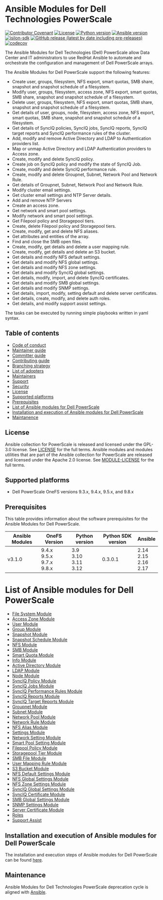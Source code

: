 # Ansible Modules for Dell Technologies PowerScale

[![Contributor Covenant](https://img.shields.io/badge/Contributor%20Covenant-v2.0%20adopted-ff69b4.svg)](https://github.com/dell/ansible-powerscale/blob/main/docs/CODE_OF_CONDUCT.md)
[![License](https://img.shields.io/github/license/dell/ansible-powerscale)](https://github.com/dell/ansible-powerscale/blob/main/LICENSE)
[![Python version](https://img.shields.io/badge/python-3.9.6+-blue.svg)](https://www.python.org/downloads/)
[![Ansible version](https://img.shields.io/badge/ansible-2.15.6+-blue.svg)](https://pypi.org/project/ansible/)
[![isilon-sdk](https://img.shields.io/github/v/release/dell/python-powerscale?include_prereleases&label=isilon-sdk&style=flat-square)](https://github.com/Isilon/isilon_sdk_python)
[![GitHub release (latest by date including pre-releases)](https://img.shields.io/github/v/release/dell/ansible-powerscale?include_prereleases&label=latest&style=flat-square)](https://github.com/dell/ansible-powerscale/releases)
[![codecov](https://codecov.io/gh/dell/ansible-powerscale/branch/main/graph/badge.svg)](https://app.codecov.io/gh/dell/ansible-powerscale)

The Ansible Modules for Dell Technologies (Dell) PowerScale allow Data Center and IT administrators to use RedHat Ansible to automate and orchestrate the configuration and management of Dell PowerScale arrays.

The Ansible Modules for Dell PowerScale support the following features:
- Create user, groups, filesystem, NFS export, smart quotas, SMB share, snapshot and snapshot schedule of a filesystem.
- Modify user, groups, filesystem, access zone, NFS export, smart quotas, SMB share, snapshot and snapshot schedule of a filesystem.
- Delete user, groups, filesystem, NFS export, smart quotas, SMB share, snapshot and snapshot schedule of a filesystem.
- Get details of user, groups, node, filesystem, access zone, NFS export, smart quotas, SMB share, snapshot and snapshot schedule of a filesystem.
- Get details of SyncIQ policies, SyncIQ jobs, SyncIQ reports, SyncIQ target reports and SyncIQ performance rules of the cluster.
- Add, modify and remove Active Directory and LDAP to Authentication providers list.
- Map or unmap Active Directory and LDAP Authentication providers to Access zone.
- Create, modify and delete SyncIQ policy.
- Create job on SyncIQ policy and modify the state of SyncIQ Job.
- Create, modify and delete SyncIQ performance rule.
- Create, modify and delete Groupnet, Subnet, Network Pool and Network Rule.
- Get details of Groupnet, Subnet, Network Pool and Network Rule.
- Modify cluster email settings.
- Get cluster email settings and NTP Server details.
- Add and remove NTP Servers
- Create an access zone.
- Get network and smart pool settings.
- Modify network and smart pool settings.
- Get Filepool policy and Storagepool tiers.
- Create, delete Filepool policy and Storagepool tiers.
- Create, modify, get and delete NFS aliases.
- Get attributes and entities of the array.
- Find and close the SMB open files.
- Create, modify, get details and delete a user mapping rule.
- Create, modify, get details and delete an S3 bucket.
- Get details and modify NFS default settings.
- Get details and modify NFS global settings.
- Get details and modify NFS zone settings.
- Get details and modify SyncIQ global settings.
- Get details, modify, import, and delete SyncIQ certificates.
- Get details and modify SMB global settings.
- Get details and modify SNMP settings.
- Get details, import, modify, setting default and delete server certificates.
- Get details, create, modify, and delete auth roles.
- Get details, and modify support assist settings.

The tasks can be executed by running simple playbooks written in yaml syntax.

## Table of contents

* [Code of conduct](https://github.com/dell/ansible-powerscale/blob/main/docs/CODE_OF_CONDUCT.md)
* [Maintainer guide](https://github.com/dell/ansible-powerscale/blob/main/docs/MAINTAINER_GUIDE.md)
* [Committer guide](https://github.com/dell/ansible-powerscale/blob/main/docs/COMMITTER_GUIDE.md)
* [Contributing guide](https://github.com/dell/ansible-powerscale/blob/main/docs/CONTRIBUTING.md)
* [Branching strategy](https://github.com/dell/ansible-powerscale/blob/main/docs/BRANCHING.md)
* [List of adopters](https://github.com/dell/ansible-powerscale/blob/main/docs/ADOPTERS.md)
* [Maintainers](https://github.com/dell/ansible-powerscale/blob/main/docs/MAINTAINERS.md)
* [Support](https://github.com/dell/ansible-powerscale/blob/main/docs/SUPPORT.md)
* [Security](https://github.com/dell/ansible-powerscale/blob/main/docs/SECURITY.md)
* [License](#license)
* [Supported platforms](#supported-platforms)
* [Prerequisites](#prerequisites)
* [List of Ansible modules for Dell PowerScale](#list-of-ansible-modules-for-dell-powerscale)
* [Installation and execution of Ansible modules for Dell PowerScale](#installation-and-execution-of-ansible-modules-for-dell-powerscale)
* [Maintanence](#maintanence)

## License
Ansible collection for PowerScale is released and licensed under the GPL-3.0 license. See [LICENSE](https://github.com/dell/ansible-powerscale/blob/main/LICENSE) for the full terms. Ansible modules and modules utilities that are part of the Ansible collection for PowerScale are released and licensed under the Apache 2.0 license. See [MODULE-LICENSE](https://github.com/dell/ansible-powerscale/blob/main/MODULE-LICENSE) for the full terms.

## Supported platforms
  * Dell PowerScale OneFS versions 9.3.x, 9.4.x, 9.5.x, and 9.8.x

## Prerequisites
This table provides information about the software prerequisites for the Ansible Modules for Dell PowerScale.

| **Ansible Modules** | **OneFS Version** | **Python version** | **Python SDK version** | **Ansible**              |
|---------------------|-----------------------|--------------------|----------------------------|--------------------------|
| v3.1.0 | 9.4.x <br> 9.5.x <br> 9.7.x <br> 9.8.x | 3.9 <br> 3.10 <br> 3.11 <br> 3.12 | 0.3.0.1 | 2.14 <br> 2.15 <br> 2.16 <br> 2.17 |

# List of Ansible modules for Dell PowerScale
  * [File System Module](https://github.com/dell/ansible-powerscale/blob/main/docs/modules/filesystem.rst)
  * [Access Zone Module](https://github.com/dell/ansible-powerscale/blob/main/docs/modules/accesszone.rst)
  * [User Module](https://github.com/dell/ansible-powerscale/blob/main/docs/modules/user.rst)
  * [Group Module](https://github.com/dell/ansible-powerscale/blob/main/docs/modules/group.rst)
  * [Snapshot Module](https://github.com/dell/ansible-powerscale/blob/main/docs/modules/snapshot.rst)
  * [Snapshot Schedule Module](https://github.com/dell/ansible-powerscale/blob/main/docs/modules/snapshotschedule.rst)
  * [NFS Module](https://github.com/dell/ansible-powerscale/blob/main/docs/modules/nfs.rst)
  * [SMB Module](https://github.com/dell/ansible-powerscale/blob/main/docs/modules/smb.rst)
  * [Smart Quota Module](https://github.com/dell/ansible-powerscale/blob/main/docs/modules/smartquota.rst)
  * [Info Module](https://github.com/dell/ansible-powerscale/blob/main/docs/modules/info.rst)
  * [Active Directory Module](https://github.com/dell/ansible-powerscale/blob/main/docs/modules/ads.rst)
  * [LDAP Module](https://github.com/dell/ansible-powerscale/blob/main/docs/modules/ldap.rst)
  * [Node Module](https://github.com/dell/ansible-powerscale/blob/main/docs/modules/node.rst)
  * [SyncIQ Policy Module](https://github.com/dell/ansible-powerscale/blob/main/docs/modules/synciqpolicy.rst)
  * [SyncIQ Jobs Module](https://github.com/dell/ansible-powerscale/tree/main/docs/modules/synciqjob.rst)
  * [SyncIQ Performance Rules Module](https://github.com/dell/ansible-powerscale/tree/main/docs/modules/synciqrules.rst)
  * [SyncIQ Reports Module](https://github.com/dell/ansible-powerscale/tree/main/docs/modules/synciqreports.rst)
  * [SyncIQ Target Reports Module](https://github.com/dell/ansible-powerscale/tree/main/docs/modules/synciqtargetreports.rst)
  * [Groupnet Module](https://github.com/dell/ansible-powerscale/tree/main/docs/modules/groupnet.rst)
  * [Subnet Module](https://github.com/dell/ansible-powerscale/tree/main/docs/modules/subnet.rst)
  * [Network Pool Module](https://github.com/dell/ansible-powerscale/tree/main/docs/modules/networkpool.rst)
  * [Network Rule Module](https://github.com/dell/ansible-powerscale/tree/main/docs/modules/networkrule.rst)
  * [NFS Alias Module](https://github.com/dell/ansible-powerscale/tree/main/docs/modules/nfs_alias.rst)
  * [Settings Module](https://github.com/dell/ansible-powerscale/tree/main/docs/modules/settings.rst)
  * [Network Setting Module](https://github.com/dell/ansible-powerscale/blob/main/docs/modules/networksettings.rst)
  * [Smart Pool Setting Module](https://github.com/dell/ansible-powerscale/blob/main/docs/modules/smartpoolsettings.rst)
  * [Filepool Policy Module](https://github.com/dell/ansible-powerscale/blob/main/docs/modules/filepoolpolicy.rst)
  * [Storagepool Tier Module](https://github.com/dell/ansible-powerscale/blob/main/docs/modules/storagepooltier.rst)
  * [SMB File Module](https://github.com/dell/ansible-powerscale/blob/main/docs/modules/smb_file.rst)
  * [User Mapping Rule Module](https://github.com/dell/ansible-powerscale/blob/main/docs/modules/user_mapping_rule.rst)
  * [S3 Bucket Module](https://github.com/dell/ansible-powerscale/blob/main/docs/modules/s3_bucket.rst)
  * [NFS Default Settings Module](https://github.com/dell/ansible-powerscale/blob/main/docs/modules/nfs_default_settings.rst)
  * [NFS Global Settings Module](https://github.com/dell/ansible-powerscale/blob/main/docs/modules/nfs_global_settings.rst)
  * [NFS Zone Settings Module](https://github.com/dell/ansible-powerscale/blob/main/docs/modules/nfs_zone_settings.rst)
  * [SyncIQ Global Settings Module](https://github.com/dell/ansible-powerscale/blob/main/docs/modules/synciq_global_settings.rst)
  * [SyncIQ Certificate Module](https://github.com/dell/ansible-powerscale/blob/main/docs/modules/synciqcertificate.rst)
  * [SMB Global Settings Module](https://github.com/dell/ansible-powerscale/blob/main/docs/modules/smb_global_settings.rst)
  * [SNMP Settings Module](https://github.com/dell/ansible-powerscale/blob/main/docs/modules/snmp_settings.rst)
  * [Server Certificate Module](https://github.com/dell/ansible-powerscale/blob/main/docs/modules/server_certificate.rst)
  * [Roles](https://github.com/dell/ansible-powerscale/blob/main/docs/modules/roles.rst)
  * [Support Assist](https://github.com/dell/ansible-powerscale/blob/main/docs/modules/support_assist.rst)


## Installation and execution of Ansible modules for Dell PowerScale
The installation and execution steps of Ansible modules for Dell PowerScale can be found [here](https://github.com/dell/ansible-powerscale/blob/main/docs/INSTALLATION.md).

## Maintenance
Ansible Modules for Dell Technologies PowerScale deprecation cycle is aligned with [Ansible](https://docs.ansible.com/ansible/latest/dev_guide/module_lifecycle.html).
